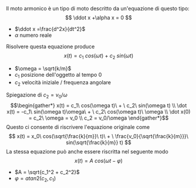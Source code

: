 Il moto armonico è un tipo di moto descritto da un'equazione di questo tipo:
$$ \ddot x +\alpha x = 0 $$
+ $\ddot x =\frac{d^2x}{dt^2}$
+ $\alpha$ numero reale

Risolvere questa equazione produce
$$ x(t) = c_1\ cos(\omega t)\ + \ c_2\ sin(\omega t)$$
+ $\omega = \sqrt{k/m}$ 
+ $c_1$ posizione dell'oggetto al tempo 0
+ $c_2$ velocità iniziale / frequenza angolare

Spiegazione di $c_2 = v_0/\omega$
$$\begin{gather*} 
x(t) = c_1\ cos(\omega t)\ + \ c_2\ sin(\omega t) \\
\dot x(t) = -c_1\ sin(\omega t)\omega\ + \ c_2\ cos(\omega t)\ \omega \\
\dot x(0) = c_2\ \omega = v_0 \\
c_2 = v_0/\omega
\end{gather*}$$
Questo ci consente di riscrivere l'equazione originale come
 $$ x(t) = x_0\ cos(\sqrt{\frac{k}{m}}\ t)\ +
 \ \frac{v_0}{\sqrt{\frac{k}{m}}}\ sin(\sqrt{\frac{k}{m}} t) $$ La stessa equazione può anche essere riscritta nel seguente modo
$$x(t) = A \ cos(\omega t - \varphi)$$
 + $A = \sqrt{c_1^2 + c_2^2}$
 + $\varphi = atan2(c_2, c_1)$
